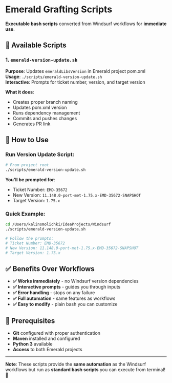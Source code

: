 # Emerald Grafting Scripts

**Executable bash scripts** converted from Windsurf workflows for **immediate use**.

## 🚀 Available Scripts

### 1. `emerald-version-update.sh`
**Purpose**: Updates `emeraldLibsVersion` in Emerald project pom.xml  
**Usage**: `./scripts/emerald-version-update.sh`  
**Interactive**: Prompts for ticket number, version, and target version

**What it does**:
- Creates proper branch naming
- Updates pom.xml version
- Runs dependency management
- Commits and pushes changes
- Generates PR link

## 🎯 How to Use

### **Run Version Update Script**:
```bash
# From project root
./scripts/emerald-version-update.sh
```

**You'll be prompted for**:
- Ticket Number: `EMD-35672`
- New Version: `11.148.0-port-met-1.75.x-EMD-35672-SNAPSHOT`
- Target Version: `1.75.x`

### **Quick Example**:
```bash
cd /Users/kalinsmolichki/IdeaProjects/Windsurf
./scripts/emerald-version-update.sh

# Follow the prompts:
# Ticket Number: EMD-35672
# New Version: 11.148.0-port-met-1.75.x-EMD-35672-SNAPSHOT
# Target Version: 1.75.x
```

## ✅ Benefits Over Workflows

- **✅ Works immediately** - no Windsurf version dependencies
- **✅ Interactive prompts** - guides you through inputs
- **✅ Error handling** - stops on any failure
- **✅ Full automation** - same features as workflows
- **✅ Easy to modify** - plain bash you can customize

## 🔧 Prerequisites

- **Git** configured with proper authentication
- **Maven** installed and configured
- **Python 3** available
- **Access** to both Emerald projects

---

**Note**: These scripts provide the **same automation** as the Windsurf workflows but run as **standard bash scripts** you can execute from terminal! 🚀
